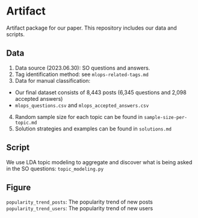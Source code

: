 # Artifact
Artifact package for our paper. This repository includes our data and scripts.

## Data
1. Data source (2023.06.30): SO questions and answers.
2. Tag identification method: see `mlops-related-tags.md`
3. Data for manual classification:
- Our final dataset consists of 8,443 posts (6,345 questions and 2,098 accepted answers)
- `mlops_questions.csv` and `mlops_accepted_answers.csv`
4. Random sample size for each topic can be found in `sample-size-per-topic.md`
5. Solution strategies and examples can be found in `solutions.md`

## Script
We use LDA topic modeling to aggregate and discover what is being asked in the SO questions: `topic_modeling.py`

## Figure
`popularity_trend_posts`:  The popularity trend of new posts
`popularity_trend_users`:  The popularity trend of new users
